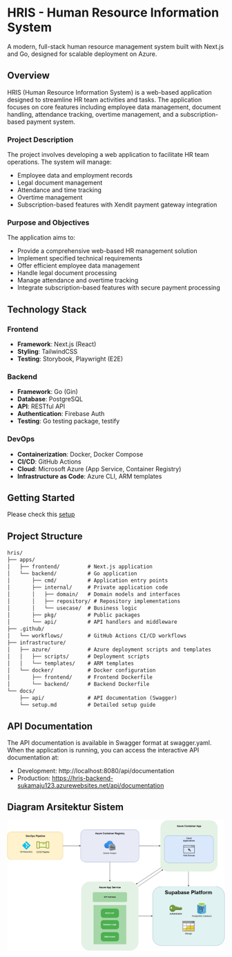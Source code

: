 # HRIS - Human Resource Information System

A modern, full-stack human resource management system built with Next.js and Go, designed for scalable deployment on Azure.

## Overview

HRIS (Human Resource Information System) is a web-based application designed to streamline HR team activities and tasks. The application focuses on core features including employee data management, document handling, attendance tracking, overtime management, and a subscription-based payment system.

### Project Description

The project involves developing a web application to facilitate HR team operations. The system will manage:

-   Employee data and employment records
-   Legal document management
-   Attendance and time tracking
-   Overtime management
-   Subscription-based features with Xendit payment gateway integration

### Purpose and Objectives

The application aims to:

-   Provide a comprehensive web-based HR management solution
-   Implement specified technical requirements
-   Offer efficient employee data management
-   Handle legal document processing
-   Manage attendance and overtime tracking
-   Integrate subscription-based features with secure payment processing

## Technology Stack

### Frontend

-   **Framework**: Next.js (React)
-   **Styling**: TailwindCSS
-   **Testing**: Storybook, Playwright (E2E)

### Backend

-   **Framework**: Go (Gin)
-   **Database**: PostgreSQL
-   **API**: RESTful API
-   **Authentication**: Firebase Auth
-   **Testing**: Go testing package, testify

### DevOps

-   **Containerization**: Docker, Docker Compose
-   **CI/CD**: GitHub Actions
-   **Cloud**: Microsoft Azure (App Service, Container Registry)
-   **Infrastructure as Code**: Azure CLI, ARM templates

## Getting Started

Please check this [setup](./docs/setup.md)

## Project Structure

```
hris/
├── apps/
│   ├── frontend/         # Next.js application
│   └── backend/          # Go application
│       ├── cmd/          # Application entry points
│       ├── internal/     # Private application code
│       │   ├── domain/   # Domain models and interfaces
│       │   ├── repository/ # Repository implementations
│       │   └── usecase/  # Business logic
│       ├── pkg/          # Public packages
│       └── api/          # API handlers and middleware
├── .github/
│   └── workflows/        # GitHub Actions CI/CD workflows
├── infrastructure/
│   ├── azure/            # Azure deployment scripts and templates
│   │   ├── scripts/      # Deployment scripts
│   │   └── templates/    # ARM templates
│   └── docker/           # Docker configuration
│       ├── frontend/     # Frontend Dockerfile
│       └── backend/      # Backend Dockerfile
└── docs/
    ├── api/              # API documentation (Swagger)
    └── setup.md          # Detailed setup guide
```

## API Documentation

The API documentation is available in Swagger format at swagger.yaml. When the application is running, you can access the interactive API documentation at:

-   Development: http://localhost:8080/api/documentation
-   Production: https://hris-backend-sukamaju123.azurewebsites.net/api/documentation

## Diagram Arsitektur Sistem
![Gambar diagram arsitektur sistem](<docs/assets/Diagram Arsitektur Azure Kelompok 1 TI-3A.drawio.png>)